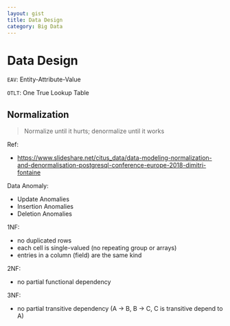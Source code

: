 ```yaml
---
layout: gist
title: Data Design
category: Big Data
---
```


# Data Design

`EAV`: Entity-Attribute-Value 

`OTLT`: One True Lookup Table


## Normalization

> Normalize until it hurts; denormalize until it works

Ref:
- <https://www.slideshare.net/citus_data/data-modeling-normalization-and-denormalisation-postgresql-conference-europe-2018-dimitri-fontaine>

Data Anomaly:
- Update Anomalies
- Insertion Anomalies
- Deletion Anomalies



1NF: 
- no duplicated rows 
- each cell is single-valued (no repeating group or arrays)
- entries in a column (field) are the same kind

2NF:
- no partial functional dependency

3NF: 
- no partial transitive dependency (A -> B, B -> C, C is transitive depend to A)
